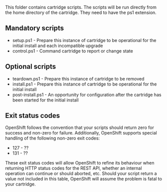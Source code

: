 This folder contains cartridge scripts.
The scripts will be run directly from the home directory of the cartridge. They need to have the ps1 extension. 

## Mandatory scripts ##
- setup.ps1 - Prepare this instance of cartridge to be operational for the initial install and each incompatible upgrade
- control.ps1 - Command cartridge to report or change state

## Optional scripts ##
- teardown.ps1 - Prepare this instance of cartridge to be removed
- install.ps1 - Prepare this instance of cartridge to be operational for the initial install
- post-install.ps1 - An opportunity for configuration after the cartridge has been started for the initial install

## Exit status codes ##
OpenShift follows the convention that your scripts should return zero for success and non-zero for failure. Additionally, OpenShift supports special handling of the following non-zero exit codes:
- 127 - ??
- 131 - ??

These exit status codes will allow OpenShift to refine its behaviour when returning HTTP status codes for the REST API, whether an internal operation can continue or should aborted, etc. Should your script return a value not included in this table, OpenShift will assume the problem is fatal to your cartridge.


